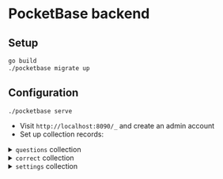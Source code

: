 # PocketBase backend

## Setup

```bash
go build
./pocketbase migrate up
```

## Configuration

```bash
./pocketbase serve
```

- Visit `http://localhost:8090/_` and create an admin account
- Set up collection records:

<details>
  <summary><code>questions</code> collection</summary><br>

  A collection of questions in the quiz.  
  (Visible by anyone)

  - `index` (number): number used to determine order of questions in the quiz
    - higher = later
    - must start at 0 and increase
  - `question` (text): question text
  - `choices` (JSON): JSON array of choices (in text form)
</details>

<details>
  <summary><code>correct</code> collection</summary><br>

  A collection of correct answers, each corresponding to a question.  
  (Only visible by admins)

  - `question` (relation): the corresponding question
  - `correct` (number): the choice index which is correct
    - the choices array supplied in the `questions` collection is 0-indexed
    - 0 means the first choice in the choices array is correct
</details>

<details>
  <summary><code>settings</code> collection</summary><br>

  A collection of settings consisting of key-value pairs.  
  (Visible by anyone, except for the `successKW` setting)

  - `key` (text):
    <details>
      <summary>valid keys</summary>

      - `startHTML` (HTML): the HTML on the start screen (excluding the start button)
      - `startButtonTxt` (plain text): the text on the start button
      - `nextButtonTxt` (plain text): the text on the button to advance to the next question
      - `submitButtonTxt` (plain text): the text on the button to advance past the last question (submit answers)
      - `proceedConfirmTxt` (plain text): the text in the confirmation dialog shown when the user advances to the next question without answering the current one
      - `failureHTML` (HTML): the HTML on the failure screen (excluding the keyword)
      - `failureKW` (HTML): the HTML keyword on the failure screen
      - `successHTML` (HTML): the HTML on the success screen (excluding the keyword)
      - `successKW` (HTML): the HTML keyword on the success screen
        <details>
          <summary>available placeholders for embedding stats</summary>

          - `%userID%`: the user's ID (as reported in the `attempts` collection)
          - `%attempts%`: how many attempts this run took (previous unsuccessful attempts + this successful attempt) for the user
          - `%attemptTime%`: how much time, in milliseconds, the user took for this successful attempt
          - `%totalTime%`: how much time, in milliseconds, the user took over all attempts in this run
        </details>
    </details>
  - `value` (JSON): the value of the setting (either a JSON string or a JSON array of strings)
    - if the value is an array of strings, then they will be concatenated into one string (delimited by newline)

## Running

See [main README](../README.md).
